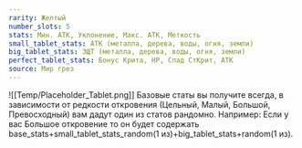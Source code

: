 ```yaml
---
rarity: Желтый
number_slots: 5
stats: Мин. АТК, Уклонение, Макс. АТК, Меткость
small_tablet_stats: АТК (металла, дерева, воды, огня, земли)
big_tablet_stats: ЗЩТ (металла, дерева, воды, огня, земли)
perfect_tablet_stats: Бонус Крита, HP, Спад СтКрит, АТК
source: Мир грез
---
```

![[Temp/Placeholder_Tablet.png]]
Базовые статы вы получите всегда, в зависимости от редкости откровения (Цельный, Малый, Большой, Превосходный) вам дадут один из статов рандомно. Например: Если у вас Большое откровение то он будет содержать base_stats+small_tablet_stats_random(1 из)+big_tablet_stats+random(1 из).
